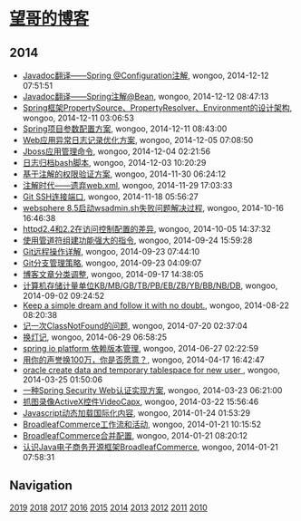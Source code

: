 # [望哥的博客](http://blog.sisopipo.com)

## 2014
* [Javadoc翻译——Spring @Configuration注解](/2014/2014-12-12-javadoc-spring-configuration), wongoo, 2014-12-12 07:51:51
* [Javadoc翻译——Spring注解@Bean](/2014/2014-12-12-javadoc-spring-bean), wongoo, 2014-12-12 08:47:13
* [Spring框架PropertySource、PropertyResolver、Environment的设计架构](/2014/2014-12-11-spring-propertysource-propertyresolver-environment), wongoo, 2014-12-11 03:06:53
* [Spring项目参数配置方案](/2014/2014-12-11-spring-configuration), wongoo, 2014-12-11 08:43:00
* [Web应用异常日志记录优化方案](/2014/2014-12-05-web-error-log-method), wongoo, 2014-12-05 07:08:50
* [Jboss应用管理命令](/2014/2014-12-04-jboss-commands), wongoo, 2014-12-04 02:21:56
* [日志归档bash脚本](/2014/2014-12-03-shell-for-log-achive), wongoo, 2014-12-03 10:20:29
* [基于注解的权限验证方案](/2014/2014-11-30-annotation-auth), wongoo, 2014-11-30 06:24:12
* [注解时代——遗弃web.xml](/2014/2014-11-29-deprecate-web-xml), wongoo, 2014-11-29 17:03:33
* [Git SSH连接端口](/2014/2014-11-18-git-ssh-port), wongoo, 2014-11-18 05:56:27
* [websphere 8.5启动wsadmin.sh失败问题解决过程](/2014/2014-10-16-websphere-8-5-wsadmin-sh-problem), wongoo, 2014-10-16 16:46:38
* [httpd2.4和2.2在访问控制配置的差异](/2014/2014-10-05-diff-of-http24-and-22), wongoo, 2014-10-05 14:37:32
* [使用管道符组建功能强大的指令](/2014/2014-09-24-using-pipe-operator-to-impl-powful-commands), wongoo, 2014-09-24 15:59:28
* [Git远程操作详解](/2014/2014-09-23-git-remote-commands), wongoo, 2014-09-23 07:44:10
* [Git分支管理策略](/2014/2014-09-23-git-branch-mangement), wongoo, 2014-09-23 04:09:07
* [博客文章分类调整](/2014/2014-09-17-adjust-blog-category), wongoo, 2014-09-17 14:38:05
* [计算机存储计量单位KB/MB/GB/TB/PB/EB/ZB/YB/BB/NB/DB](/2014/2014-09-02-computer-unit-kbmbgbtbpbebzbybbbnbdb), wongoo, 2014-09-02 09:24:52
* [Keep a simple dream and follow it with no doubt.](/2014/2014-08-22-keep-a-simple-dream-and-follow-it-with-no-doubt), wongoo, 2014-08-22 08:20:38
* [记一次ClassNotFound的问题](/2014/2014-07-20-classnotfound-problem), wongoo, 2014-07-20 02:37:04
* [换灯记](/2014/2014-06-29-replace-light), wongoo, 2014-06-29 06:58:25
* [spring io platform 依赖版本管理](/2014/2014-06-27-spring-io-platform-dependencies), wongoo, 2014-06-27 02:22:59
* [用你的声誉换100万，你是否愿意？](/2014/2014-04-17-100million-or-reputation), wongoo, 2014-04-17 16:42:47
* [oracle create data and temporary tablespace for new user ](/2014/2014-03-25-oracle-create-data-and-temporary-tablespace-for-new-user), wongoo, 2014-03-25 01:50:06
* [一种Spring Security Web认证实现方案](/2014/2014-03-23-spring-security-web-auth-plan), wongoo, 2014-03-23 06:21:00
* [抓图录像ActiveX控件VideoCapx](/2014/2014-03-22-activex-videocapx-video-capture), wongoo, 2014-03-22 15:56:46
* [Javascript动态加载国际化内容](/2014/2014-01-24-javascript-dynamic-load-i18n), wongoo, 2014-01-24 01:53:29
* [BroadleafCommerce工作流和活动](/2014/2014-01-21-broadleafcommerce-workflow-and-activity), wongoo, 2014-01-21 10:15:52
* [BroadleafCommerce合并配置](/2014/2014-01-21-broadleafcommerce-merge-config), wongoo, 2014-01-21 08:20:12
* [认识Java电子商务开源框架BroadleafCommerce](/2014/2014-01-21-about-broadleafcommerce), wongoo, 2014-01-21 07:58:31

## Navigation
[2019](/2019/)
[2018](/2018/)
[2017](/2017/)
[2016](/2016/)
[2015](/2015/)
[2014](/2014/)
[2013](/2013/)
[2012](/2012/)
[2011](/2011/)
[2010](/2010/)
